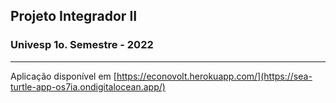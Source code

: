 ## Projeto Integrador II
### Univesp 1o. Semestre - 2022

---

Aplicação disponível em [https://econovolt.herokuapp.com/](https://sea-turtle-app-os7ia.ondigitalocean.app/)
